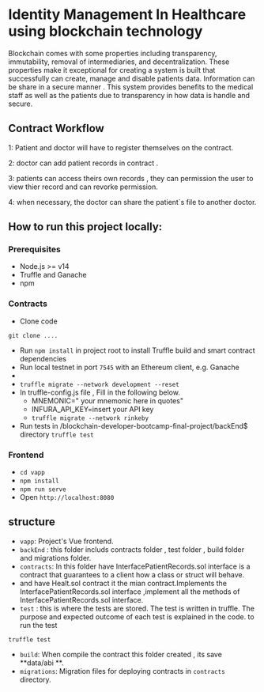 # Identity Management In Healthcare using blockchain technology
Blockchain comes with some properties including transparency, immutability, removal of intermediaries, and decentralization. These properties make it exceptional for creating a system is built that successfully can create, manage and disable patients data. 
Information can be share in a secure manner .
This system provides benefits to the medical staff as well as the patients due to transparency in how data is handle and secure.

##  Contract Workflow
1: Patient and doctor  will have to register themselves on the contract.

2: doctor can add patient records in contract .

3: patients can access theirs own records , they can  permission the  user to view thier record  and can  revorke permission.

4: when necessary, the doctor can share the patient`s file to another doctor.

## How to run this project locally:

### Prerequisites
- Node.js >= v14
- Truffle and Ganache
- npm
### Contracts
- Clone code 
 ```
git clone ....
```
- Run `npm install` in project root to install Truffle build and smart contract dependencies
- Run local testnet in port `7545` with an Ethereum client, e.g. Ganache
- 
- `truffle migrate --network development --reset`
- In truffle-config.js file , Fill in the following below.
  - MNEMONIC=" your mnemonic here in quotes"
  - INFURA_API_KEY=insert your API key
  - `truffle migrate --network rinkeby`
- Run tests in /blockchain-developer-bootcamp-final-project/backEnd$ directory `truffle test`

### Frontend
- `cd vapp`
- `npm install`
- `npm run serve`
- Open `http://localhost:8080` 

## structure
- `vapp`: Project's Vue frontend.
- `backEnd` : this folder includs contracts folder , test folder , build folder and migrations folder. 
- `contracts`:  In this folder have InterfacePatientRecords.sol  interface is a contract that guarantees to a client how a class or struct will behave.
- and have Healt.sol contract it the mian contract.Implements the InterfacePatientRecords.sol  interface ,implement all the methods of InterfacePatientRecords.sol  interface.
- `test` : this is where the tests are stored. The test is written in truffle. The purpose and expected outcome of each test is explained in the code. 
 to run the test
```
truffle test
```
- `build`: When compile the contract this folder created , its save **data/abi **.
- `migrations`: Migration files for deploying contracts in `contracts` directory.


